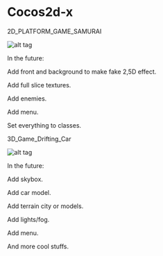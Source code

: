 # Cocos2d-x

2D_PLATFORM_GAME_SAMURAI

![alt tag](http://s11.postimg.org/lhdwgw6zn/samurai.png)


In the future:

Add front and background to make fake 2,5D effect.

Add full slice textures.

Add enemies.

Add menu.

Set everything to classes.


3D_Game_Drifting_Car

![alt tag](http://s30.postimg.org/x9alawjfl/car.png)

In the future:

Add skybox.

Add car model.

Add terrain city or models.

Add lights/fog.

Add menu.

And more cool stuffs.


